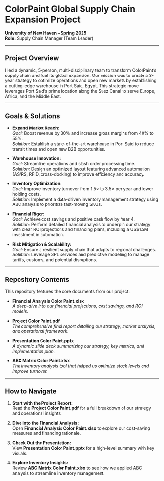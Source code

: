 # ColorPaint Global Supply Chain Expansion Project

**University of New Haven – Spring 2025**  
**Role:** Supply Chain Manager (Team Leader)

---

## Project Overview

I led a dynamic, 5-person, multi-disciplinary team to transform ColorPaint’s supply chain and fuel its global expansion. Our mission was to create a 3-year strategy to optimize operations and open new markets by establishing a cutting-edge warehouse in Port Said, Egypt. This strategic move leverages Port Said’s prime location along the Suez Canal to serve Europe, Africa, and the Middle East.

---

## Goals & Solutions

- **Expand Market Reach:**  
  *Goal:* Boost revenue by 30% and increase gross margins from 40% to 55%.  
  *Solution:* Establish a state-of-the-art warehouse in Port Said to reduce transit times and open new B2B opportunities.

- **Warehouse Innovation:**  
  *Goal:* Streamline operations and slash order processing time.  
  *Solution:* Design an optimized layout featuring advanced automation (AS/RS, RFID, cross-docking) to improve efficiency and accuracy.

- **Inventory Optimization:**  
  *Goal:* Improve inventory turnover from 1.5× to 3.5× per year and lower holding costs.  
  *Solution:* Implement a data-driven inventory management strategy using ABC analysis to prioritize fast-moving SKUs.

- **Financial Rigor:**  
  *Goal:* Achieve cost savings and positive cash flow by Year 4.  
  *Solution:* Perform detailed financial analysis to underpin our strategy with clear ROI projections and financing plans, including a US$1.5M investment in automation.

- **Risk Mitigation & Scalability:**  
  *Goal:* Ensure a resilient supply chain that adapts to regional challenges.  
  *Solution:* Leverage 3PL services and predictive modeling to manage tariffs, customs, and potential disruptions.

---

## Repository Contents

This repository features the core documents from our project:

- **Financial Analysis Color Paint.xlsx**  
  *A deep-dive into our financial projections, cost savings, and ROI models.*

- **Project Color Paint.pdf**  
  *The comprehensive final report detailing our strategy, market analysis, and operational framework.*

- **Presentation Color Paint.pptx**  
  *A dynamic slide deck summarizing our strategy, key metrics, and implementation plan.*

- **ABC Matrix Color Paint.xlsx**  
  *The inventory analysis tool that helped us optimize stock levels and improve turnover.*

---

## How to Navigate

1. **Start with the Project Report:**  
   Read the **Project Color Paint.pdf** for a full breakdown of our strategy and operational insights.

2. **Dive into the Financial Analysis:**  
   Open **Financial Analysis Color Paint.xlsx** to explore our cost-saving measures and financing rationale.

3. **Check Out the Presentation:**  
   View **Presentation Color Paint.pptx** for a high-level summary with key visuals.

4. **Explore Inventory Insights:**  
   Review **ABC Matrix Color Paint.xlsx** to see how we applied ABC analysis to streamline inventory management.
